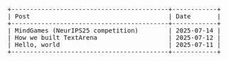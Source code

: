<pre>
+------------------------------------------+------------+
| Post                                     | Date       |
+------------------------------------------+------------+
| <a href="/mindgames-neurips25" style="color:inherit;text-decoration:none;">MindGames (NeurIPS25 competition)</a>        | 2025-07-14 |
| <a href="/how-we-built-textarena" style="color:inherit;text-decoration:none;">How we built TextArena</a>                   | 2025-07-12 |
| <a href="/hello-world" style="color:inherit;text-decoration:none;">Hello, world</a>                             | 2025-07-11 |
+------------------------------------------+------------+
</pre>


